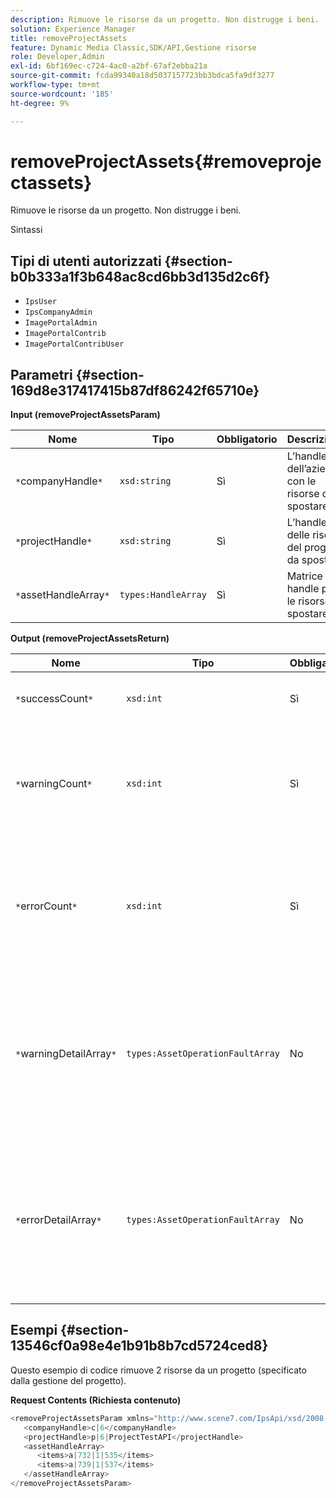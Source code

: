 ```yaml
---
description: Rimuove le risorse da un progetto. Non distrugge i beni.
solution: Experience Manager
title: removeProjectAssets
feature: Dynamic Media Classic,SDK/API,Gestione risorse
role: Developer,Admin
exl-id: 6bf169ec-c724-4ac0-a2bf-67af2ebba21a
source-git-commit: fcda99340a18d5037157723bb3bdca5fa9df3277
workflow-type: tm+mt
source-wordcount: '185'
ht-degree: 9%

---
```


# removeProjectAssets{#removeprojectassets}

Rimuove le risorse da un progetto. Non distrugge i beni.

Sintassi

## Tipi di utenti autorizzati {#section-b0b333a1f3b648ac8cd6bb3d135d2c6f}

* `IpsUser`
* `IpsCompanyAdmin`
* `ImagePortalAdmin`
* `ImagePortalContrib`
* `ImagePortalContribUser`

## Parametri {#section-169d8e317417415b87df86242f65710e}

**Input (removeProjectAssetsParam)**

| Nome | Tipo | Obbligatorio | Descrizione |
|---|---|---|---|
| `*`companyHandle`*` | `xsd:string` | Sì | L’handle dell’azienda con le risorse da spostare. |
| `*`projectHandle`*` | `xsd:string` | Sì | L’handle delle risorse del progetto da spostare. |
| `*`assetHandleArray`*` | `types:HandleArray` | Sì | Matrice di handle per le risorse da spostare. |

**Output (removeProjectAssetsReturn)**

| Nome | Tipo | Obbligatorio | Descrizione |
|---|---|---|---|
| `*`successCount`*` | `xsd:int` | Sì | Il conteggio delle risorse è stato rimosso. |
| `*`warningCount`*` | `xsd:int` | Sì | Numero di avvisi generati quando l’operazione tentava di rimuovere risorse dal progetto. |
| `*`errorCount`*` | `xsd:int` | Sì | Il numero di errori generati quando l’operazione tentava di rimuovere le risorse dal progetto. |
| `*`warningDetailArray`*` | `types:AssetOperationFaultArray` | No | Array di dettagli associati alle risorse che hanno generato avvisi quando l’operazione tentava di rimuoverli dal progetto. |
| `*`errorDetailArray`*` | `types:AssetOperationFaultArray` | No | Matrice di dettagli associati alle risorse che generavano errori quando l’operazione tentava di rimuoverli dal progetto. |

## Esempi {#section-13546cf0a98e4e1b91b8b7cd5724ced8}

Questo esempio di codice rimuove 2 risorse da un progetto (specificato dalla gestione del progetto).

**Request Contents (Richiesta contenuto)**

```java
<removeProjectAssetsParam xmlns="http://www.scene7.com/IpsApi/xsd/2008-01-15">
   <companyHandle>c|6</companyHandle>
   <projectHandle>p|6|ProjectTestAPI</projectHandle>
   <assetHandleArray>
      <items>a|732|1|535</items>
      <items>a|739|1|537</items>
   </assetHandleArray>
</removeProjectAssetsParam>
```
